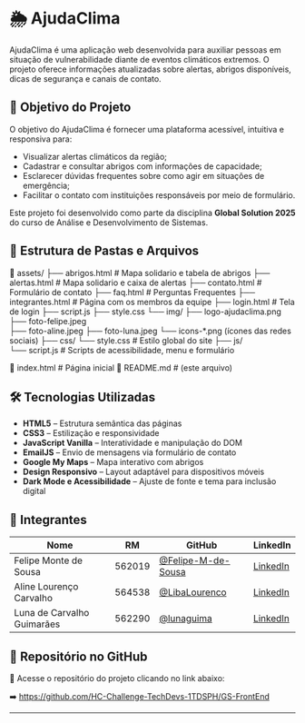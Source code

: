 # 🌦️ AjudaClima

AjudaClima é uma aplicação web desenvolvida para auxiliar pessoas em situação de vulnerabilidade diante de eventos climáticos extremos. O projeto oferece informações atualizadas sobre alertas, abrigos disponíveis, dicas de segurança e canais de contato.

## 🎯 Objetivo do Projeto

O objetivo do AjudaClima é fornecer uma plataforma acessível, intuitiva e responsiva para:

- Visualizar alertas climáticos da região;
- Cadastrar e consultar abrigos com informações de capacidade;
- Esclarecer dúvidas frequentes sobre como agir em situações de emergência;
- Facilitar o contato com instituições responsáveis por meio de formulário.

Este projeto foi desenvolvido como parte da disciplina **Global Solution 2025** do curso de Análise e Desenvolvimento de Sistemas.

## 📁 Estrutura de Pastas e Arquivos

📁 assets/
├── abrigos.html # Mapa solidario e tabela de abrigos
├── alertas.html # Mapa solidario e caixa de alertas
├── contato.html # Formulário de contato
├── faq.html # Perguntas Frequentes
├── integrantes.html # Página com os membros da equipe
├── login.html # Tela de login
├── script.js
├── style.css
└── img/
    ├── logo-ajudaclima.png
    ├── foto-felipe.jpeg    
    ├── foto-aline.jpeg
    ├── foto-luna.jpeg
    └── icons-*.png (ícones das redes sociais)
├── css/ 
    └── style.css # Estilo global do site
├── js/  
    └── script.js # Scripts de acessibilidade, menu e formulário

📄 index.html # Página inicial
📄 README.md # (este arquivo)

## 🛠️ Tecnologias Utilizadas

- **HTML5** – Estrutura semântica das páginas
- **CSS3** – Estilização e responsividade
- **JavaScript Vanilla** – Interatividade e manipulação do DOM
- **EmailJS** – Envio de mensagens via formulário de contato
- **Google My Maps** – Mapa interativo com abrigos
- **Design Responsivo** – Layout adaptável para dispositivos móveis
- **Dark Mode e Acessibilidade** – Ajuste de fonte e tema para inclusão digital

## 👥 Integrantes

| Nome                        | RM     | GitHub                       | LinkedIn                                         |
|-----------------------------|--------|------------------------------|--------------------------------------------------|
| Felipe Monte de Sousa       | 562019 | [@Felipe-M-de-Sousa](https://github.com/Felipe-M-de-Sousa) | [LinkedIn](https://www.linkedin.com/in/felipe-sousa-761633356/) |
| Aline Lourenço Carvalho     | 564538 | [@LibaLourenco](https://github.com/LibaLourenco) | [LinkedIn](https://www.linkedin.com/in/aline-louren%C3%A7o-212904309/) |
| Luna de Carvalho Guimarães | 562290 | [@lunaguima](https://github.com/lunaguima) | [LinkedIn](https://www.linkedin.com/in/luna-guimar%C3%A3es-b0ba82309/) |

## 🔗 Repositório no GitHub

📁 Acesse o repositório do projeto clicando no link abaixo:

➡️ https://github.com/HC-Challenge-TechDevs-1TDSPH/GS-FrontEnd

---